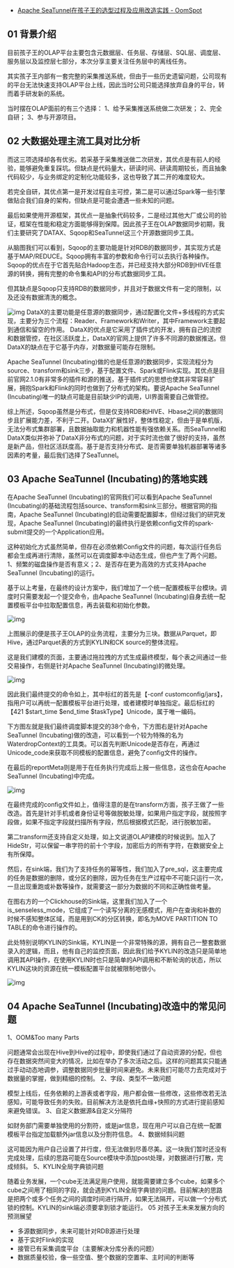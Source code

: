 - [Apache SeaTunnel在孩子王的选型过程及应用改造实践 - OomSpot](https://www.oomspot.com/post/apacheseatunnelkidswant)

## 01 背景介绍

目前孩子王的OLAP平台主要包含元数据层、任务层、存储层、SQL层、调度层、服务层以及监控层七部分，本次分享主要关注任务层中的离线任务。

其实孩子王内部有一套完整的采集推送系统，但由于一些历史遗留问题，公司现有的平台无法快速支持OLAP平台上线，因此当时公司只能选择放弃自身的平台，转而着手研发新的系统。

当时摆在OLAP面前的有三个选择：
1、给予采集推送系统做二次研发；
2、完全自研；
3、参与开源项目。

## 02 大数据处理主流工具对比分析

而这三项选择却各有优劣。若采基于采集推送做二次研发，其优点是有前人的经验，能够避免重复踩坑。但缺点是代码量大，研读时间、研读周期较长，而且抽象代码较少，与业务绑定的定制化功能较多，这也导致了其二开的难度较大。

若完全自研，其优点第一是开发过程自主可控，第二是可以通过Spark等一些引擎做贴合我们自身的架构，但缺点是可能会遭遇一些未知的问题。

最后如果使用开源框架，其优点一是抽象代码较多，二是经过其他大厂或公司的验证，框架在性能和稳定方面能够得到保障。因此孩子王在OLAP数据同步初期，我们主要研究了DATAX、Sqoop和SeaTunnel这三个开源数据同步工具。

从脑图我们可以看到，Sqoop的主要功能是针对RDB的数据同步，其实现方式是基于MAP/REDUCE。Sqoop拥有丰富的参数和命令行可以去执行各种操作。Sqoop的优点在于它首先贴合Hadoop生态，并已经支持大部分RDB到HIVE任意源的转换，拥有完整的命令集和API的分布式数据同步工具。

但其缺点是Sqoop只支持RDB的数据同步，并且对于数据文件有一定的限制，以及还没有数据清洗的概念。

![img](https://static.oomspot.com/image/bost/2021/3.png)
DataX的主要功能是任意源的数据同步，通过配置化文件+多线程的方式实现，主要分为三个流程：Reader、Framework和Writer，其中Framework主要起到通信和留空的作用。
DataX的优点是它采用了插件式的开发，拥有自己的流控和数据管控，在社区活跃度上，DataX的官网上提供了许多不同源的数据推送。但DataX的缺点在于它基于内存，对数据量可能存在限制。

Apache SeaTunnel (Incubating)做的也是任意源的数据同步，实现流程分为source、transform和sink三步，基于配置文件、Spark或Flink实现。其优点是目前官网2.1.0有非常多的插件和源的推送，基于插件式的思想也使其非常容易扩展，拥抱Spark和Flink的同时也做到了分布式的架构。要说Apache SeaTunnel (Incubating)唯一的缺点可能是目前缺少IP的调用，UI界面需要自己做管控。

综上所述，Sqoop虽然是分布式，但是仅支持RDB和HIVE、Hbase之间的数据同步且扩展能力差，不利于二开。DataX扩展性好，整体性稳定，但由于是单机版，无法分布式集群部署，且数据抽取能力和机器性能有强依赖关系。而SeaTunnel和DataX类似并弥补了DataX非分布式的问题，对于实时流也做了很好的支持，虽然是新产品，但社区活跃度高。基于是否支持分布式、是否需要单独机器部署等诸多因素的考量，最后我们选择了SeaTunnel。

## 03 Apache SeaTunnel (Incubating)的落地实践

在Apache SeaTunnel (Incubating)的官网我们可以看到Apache SeaTunnel (Incubating)的基础流程包括source、transform和sink三部分。根据官网的指南，Apache SeaTunnel (Incubating)的启动需要配置脚本，但经过我们的研究发现，Apache SeaTunnel (Incubating)的最终执行是依赖config文件的spark-submit提交的一个Application应用。

这种初始化方式虽然简单，但存在必须依赖Config文件的问题，每次运行任务后都会生成再进行清除，虽然可以在调度脚本中动态生成，但也产生了两个问题。1、频繁的磁盘操作是否有意义；2、是否存在更为高效的方式支持Apache SeaTunnel (Incubating)的运行。

基于以上考量，在最终的设计方案中，我们增加了一个统一配置模板平台模块。调度时只需要发起一个提交命令，由Apache SeaTunnel (Incubating)自身去统一配置模板平台中拉取配置信息，再去装载和初始化参数。

![img](https://static.oomspot.com/image/bost/2021/5-1.png)

上图展示的便是孩子王OLAP的业务流程，主要分为三块。数据从Parquet，即Hive，通过Parquet表的方式到KYLIN和CK source的整体流程。

这是我们建模的页面，主要通过拖拉拽的方式生成最终模型，每个表之间通过一些交易操作，右侧是针对Apache SeaTunnel (Incubating)的微处理。

![img](https://static.oomspot.com/image/bost/2021/8.jpg)

因此我们最终提交的命令如上，其中标红的首先是【-conf customconfig/jars】，指用户可以再统一配置模板平台进行处理，或者建模时单独指定。最后标红的【421 $start_time $end_time $taskType】Unicode，属于唯一编码。

下方图左就是我们最终调度脚本提交的38个命令，下方图右是针对Apache SeaTunnel (Incubating)做的改造，可以看到一个较为特殊的名为WaterdropContext的工具类。可以首先判断Unicode是否存在，再通过Unicode_code来获取不同模板的配置信息，避免了config文件的操作。

在最后的reportMeta则是用于在任务执行完成后上报一些信息，这也会在Apache SeaTunnel (Incubating)中完成。

![img](https://static.oomspot.com/image/bost/2021/9.png)

在最终完成的config文件如上，值得注意的是在transform方面，孩子王做了一些改造。首先是针对手机或者身份证号等做脱敏处理，如果用户指定字段，就按照字段做，如果不指定字段就扫描所有字段，然后根据模式匹配，进行脱敏加密。

第二transform还支持自定义处理，如上文说道OLAP建模的时候说到。加入了HideStr，可以保留一串字符的前十个字段，加密后方的所有字符，在数据安全上有所保障。

然后，在sink端，我们为了支持任务的幂等性，我们加入了pre_sql，这主要完成的任务是数据的删除，或分区的删除，因为任务在生产过程中不可能只运行一次，一旦出现重跑或补数等操作，就需要这一部分为数据的不同和正确性做考量。

在图右方的一个Clickhouse的Sink端，这里我们加入了一个is_senseless_mode，它组成了一个读写分离的无感模式，用户在查询和补数的时候不感知整体区域，而是用到CK的分区转换，即名为MOVE PARTITION TO TABLE的命令进行操作的。

此处特别说明KYLIN的Sink端，KYLIN是一个非常特殊的源，拥有自己一整套数据录入的逻辑，而且，他有自己的监控页面，因此我们给予KYLIN的改造只是简单地调用其API操作，在使用KYLIN时也只是简单的API调用和不断轮询的状态，所以KYLIN这块的资源在统一模板配置平台就被限制地很小。

![img](https://static.oomspot.com/image/bost/2021/12.jpg)

## 04 Apache SeaTunnel (Incubating)改造中的常见问题

1、OOM&Too many Parts

问题通常会出现在Hive到Hive的过程中，即使我们通过了自动资源的分配，但也存在数据突然间变大的情况，比如在举办了多次活动之后。这样的问题其实只能通过手动动态地调参，调整数据同步批量时间来避免。未来我们可能尽力去完成对于数据量的掌握，做到精细的控制。
2、字段、类型不一致问题

模型上线后，任务依赖的上游表或者字段，用户都会做一些修改，这些修改若无法感知，可能导致任务的失败。目前解决方法是依托血缘+快照的方式进行提前感知来避免错误。
3、自定义数据源&自定义分隔符

如财务部门需要单独使用的分割符，或是jar信息，现在用户可以自己在统一配置模板平台指定加载额外jar信息以及分割符信息。
4、数据倾斜问题

这可能因为用户自己设置了并行度，但无法做到尽善尽美。这一块我们暂时还没有完成处理，后续的思路可能在Source模块中添加post处理，对数据进行打散，完成倾斜。
5、KYLIN全局字典锁问题

随着业务发展，一个cube无法满足用户使用，就能需要建立多个cube，如果多个cube之间用了相同的字段，就会遇到KYLIN全局字典锁的问题。目前解决的思路是把两个或多个任务之间的调度时间进行隔开，如果无法隔开，可以做一个分布式锁的控制。KYLIN的sink端必须要拿到锁才能运行。
05 对孩子王未来发展方向的预测展望

- 多源数据同步，未来可能针对RDB源进行处理
- 基于实时Flink的实现
- 接管已有采集调度平台（主要解决分库分表的问题）
- 数据质量校验，像一些空值、整个数据的空置率、主时间的判断等